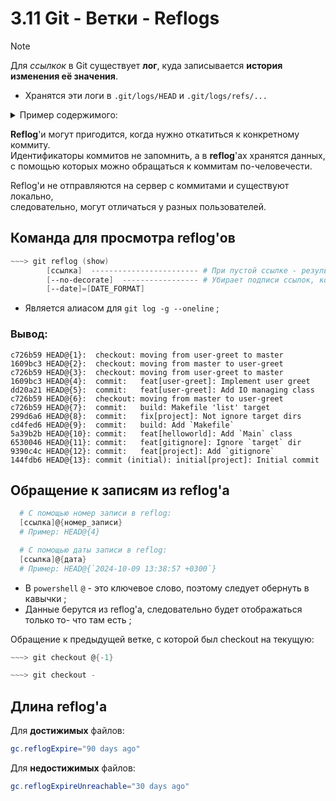 # 3.11 Git - Ветки - Reflogs

> [!Note]
> 
> Для _ссылкок_ в Git существует **лог**, куда записывается **история изменения её значения**. 
> + Хранятся эти логи в `.git/logs/HEAD` и `.git/logs/refs/...`
> 
> <details> <summary>Пример содержимого:</summary>
> 
> ```powershell
> 0000000000000000000000000000000000000000 144fdb62a4fb6461168e74ef90eade2327e1f3e7 KIMdaniiell <kimdaniiell@gmail.com> 1728459612 +0300  commit (initial): initial[project]: Initial commit
> 144fdb62a4fb6461168e74ef90eade2327e1f3e7 9390c4c706d623913d65bc9ff0133fecdaa146fb KIMdaniiell <kimdaniiell@gmail.com> 1728459997 +0300  commit: feat[project]: Add `gitignore`
> 9390c4c706d623913d65bc9ff0133fecdaa146fb 65300460102ca5c187d848a68a5beab9274baef3 KIMdaniiell <kimdaniiell@gmail.com> 1728460488 +0300  commit: feat[gitignore]: Ignore `target` dir
> 65300460102ca5c187d848a68a5beab9274baef3 5a39b2bfa10f01b98de549391f67b89c378e5df6 KIMdaniiell <kimdaniiell@gmail.com> 1728463821 +0300  commit: feat[helloworld]: Add `Main` class
> 5a39b2bfa10f01b98de549391f67b89c378e5df6 cd4fed6f51b13c9fc9d466b09f4571c68656e733 KIMdaniiell <kimdaniiell@gmail.com> 1728464031 +0300  commit: build: Add `Makefile`
> cd4fed6f51b13c9fc9d466b09f4571c68656e733 299d6a6fa967e02acc6a4bc9d938c72d26c30bb3 KIMdaniiell <kimdaniiell@gmail.com> 1728464733 +0300  commit: fix[project]: Not ignore target dirs
> 299d6a6fa967e02acc6a4bc9d938c72d26c30bb3 c726b59ddf741e1f02848338b1b3e409bc83b18d KIMdaniiell <kimdaniiell@gmail.com> 1728465386 +0300  commit: build: Makefile 'list' target
> c726b59ddf741e1f02848338b1b3e409bc83b18d c726b59ddf741e1f02848338b1b3e409bc83b18d KIMdaniiell <kimdaniiell@gmail.com> 1728469661 +0300  checkout: moving from master to user-greet
> c726b59ddf741e1f02848338b1b3e409bc83b18d dd20a21373567dcfbca3039a1499f7a595c228db KIMdaniiell <kimdaniiell@gmail.com> 1728470337 +0300  commit: feat[user-greet]: Add IO managing class
> dd20a21373567dcfbca3039a1499f7a595c228db 1609bc3afb45aacd3e2b3667c172212316f7251b KIMdaniiell <kimdaniiell@gmail.com> 1728470894 +0300  commit: feat[user-greet]: Implement user greet
> 1609bc3afb45aacd3e2b3667c172212316f7251b c726b59ddf741e1f02848338b1b3e409bc83b18d KIMdaniiell <kimdaniiell@gmail.com> 1728471121 +0300  checkout: moving from user-greet to master
> c726b59ddf741e1f02848338b1b3e409bc83b18d 1609bc3afb45aacd3e2b3667c172212316f7251b KIMdaniiell <kimdaniiell@gmail.com> 1728471161 +0300  checkout: moving from master to user-greet
> 1609bc3afb45aacd3e2b3667c172212316f7251b c726b59ddf741e1f02848338b1b3e409bc83b18d KIMdaniiell <kimdaniiell@gmail.com> 1728490601 +0300  checkout: moving from user-greet to master
> c726b59ddf741e1f02848338b1b3e409bc83b18d 1609bc3afb45aacd3e2b3667c172212316f7251b KIMdaniiell <kimdaniiell@gmail.com> 1728490610 +0300  merge user-greet: Fast-forward
> ```
>   
> </details>
> 
> **Reflog**'и могут пригодится, когда нужно откатиться к конкретному коммиту.   
> Идентификаторы коммитов не запомнить, а в **reflog**'ах хранятся данных,  
> с помощью которых можно обращаться к коммитам по-человечести.
>
> Reflog'и не отправляются на сервер с коммитами и существуют локально,  
> следовательно, могут отличаться у разных пользователей.
>


## Команда для просмотра reflog'ов
```powershell
~~~> git reflog (show)
        [ссылка]  ------------------------ # При пустой ссылке - результат для HEAD ;
        [--no-decorate]  ----------------- # Убирает подписи ссылок, которые прямо сейчас указывают на коммиты ;
        [--date]=[DATE_FORMAT]
```
+ Является алиасом для `git log -g --oneline` ;

### Вывод:
```powershell1609bc3 HEAD@{0}: merge user-greet: Fast-forward
c726b59 HEAD@{1}:  checkout: moving from user-greet to master
1609bc3 HEAD@{2}:  checkout: moving from master to user-greet
c726b59 HEAD@{3}:  checkout: moving from user-greet to master
1609bc3 HEAD@{4}:  commit:   feat[user-greet]: Implement user greet
dd20a21 HEAD@{5}:  commit:   feat[user-greet]: Add IO managing class
c726b59 HEAD@{6}:  checkout: moving from master to user-greet
c726b59 HEAD@{7}:  commit:   build: Makefile 'list' target
299d6a6 HEAD@{8}:  commit:   fix[project]: Not ignore target dirs
cd4fed6 HEAD@{9}:  commit:   build: Add `Makefile`
5a39b2b HEAD@{10}: commit:   feat[helloworld]: Add `Main` class
6530046 HEAD@{11}: commit:   feat[gitignore]: Ignore `target` dir
9390c4c HEAD@{12}: commit:   feat[project]: Add `gitignore`
144fdb6 HEAD@{13}: commit (initial): initial[project]: Initial commit
```

## Обращение к записям из reflog'а
```powershell
  # С помощью номер записи в reflog:
  [ссылка]@{номер_записи}
  # Пример: HEAD@{4}

  # С помощью даты записи в reflog:
  [ссылка]@{дата}
  # Пример: HEAD@{`2024-10-09 13:38:57 +0300`}
```
+ В `powershell` `@` - это ключевое слово, поэтому следует обернуть в кавычки ;
+ Данные берутся из reflog'а, следовательно будет отображаться только то- что там есть ;

Обращение к предыдущей ветке, с которой был checkout на текущую:
```powershell
~~~> git checkout @{-1}
```

```powershell
~~~> git checkout -
```

## Длина reflog'а

Для **достижимых** файлов:
```powershell
gc.reflogExpire="90 days ago"
```

Для **недостижимых** файлов:
```powershell
gc.reflogExpireUnreachable="30 days ago"
```

